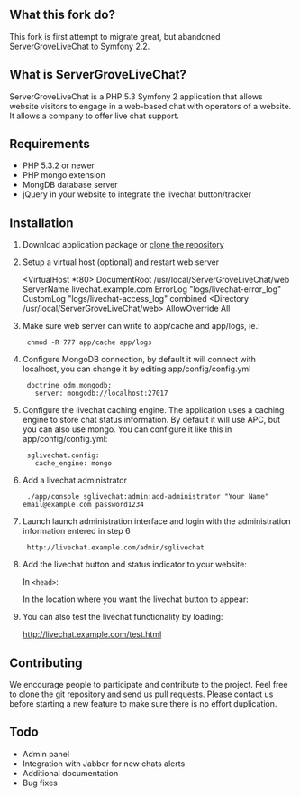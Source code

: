 What this fork do?
------------------

This fork is first attempt to migrate great, but abandoned ServerGroveLiveChat to Symfony 2.2.


What is ServerGroveLiveChat?
----------------------------

ServerGroveLiveChat is a PHP 5.3 Symfony 2 application that allows website visitors to engage in a web-based chat
with operators of a website. It allows a company to offer live chat support.

Requirements
------------

* PHP 5.3.2 or newer
* PHP mongo extension
* MongDB database server
* jQuery in your website to integrate the livechat button/tracker

Installation
------------

1. Download application package or [clone the repository](https://github.com/servergrove/ServerGroveLiveChat)

2. Setup a virtual host (optional) and restart web server

    <VirtualHost *:80>
        DocumentRoot /usr/local/ServerGroveLiveChat/web
        ServerName livechat.example.com
        ErrorLog "logs/livechat-error_log"
        CustomLog "logs/livechat-access_log" combined
        <Directory /usr/local/ServerGroveLiveChat/web>
            AllowOverride All
        </Directory>
    </VirtualHost>

3. Make sure web server can write to app/cache and app/logs, ie.:

        chmod -R 777 app/cache app/logs

4. Configure MongoDB connection, by default it will connect with localhost, you can change it by editing app/config/config.yml

        doctrine_odm.mongodb:
          server: mongodb://localhost:27017


5. Configure the livechat caching engine. The application uses a caching engine to store chat status information. By default it will use APC, but you can also use mongo. You can configure it like this in app/config/config.yml:

        sglivechat.config:
          cache_engine: mongo


6. Add a livechat administrator

        ./app/console sglivechat:admin:add-administrator "Your Name" email@example.com password1234

7. Launch launch administration interface and login with the administration information entered in step 6

        http://livechat.example.com/admin/sglivechat

8. Add the livechat button and status indicator to your website:

    In `<head>`:
        <script src="http://livechat.example.com/js/jquery.js"></script>

    In the location where you want the livechat button to appear:
        <script src="http://livechat.example.com/js/sglivechat-tracker/status.js"></script>

9. You can also test the livechat functionality by loading:

    http://livechat.example.com/test.html

Contributing
------------

We encourage people to participate and contribute to the project. Feel free to clone the git repository and send us pull requests.
Please contact us before starting a new feature to make sure there is no effort duplication.

Todo
----

* Admin panel
* Integration with Jabber for new chats alerts
* Additional documentation
* Bug fixes

